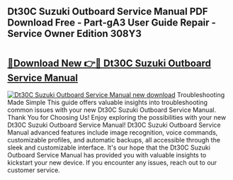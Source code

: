 ## Dt30C Suzuki Outboard Service Manual PDF Download Free - Part-gA3 User Guide Repair - Service Owner Edition 308Y3

# <h2><a href="http://bc94937.oget.top/?id=Dt30C+Suzuki+Outboard+Service+Manual">🔗Download New 👉🔴 Dt30C Suzuki Outboard Service Manual</a></h2>

[![Dt30C Suzuki Outboard Service Manual new download](https://i.imgur.com/5g1atiW.png)](http://bc94937.oget.top/?id=Dt30C+Suzuki+Outboard+Service+Manual)
Troubleshooting Made Simple This guide offers valuable insights into troubleshooting common issues with your new Dt30C Suzuki Outboard Service Manual. Thank You for Choosing Us! Enjoy exploring the possibilities with your new Dt30C Suzuki Outboard Service Manual! Dt30C Suzuki Outboard Service Manual advanced features include image recognition, voice commands, customizable profiles, and automatic backups, all accessible through the sleek and customizable interface. It's our hope that the Dt30C Suzuki Outboard Service Manual has provided you with valuable insights to kickstart your new device. If you encounter any issues, reach out to our customer service.
